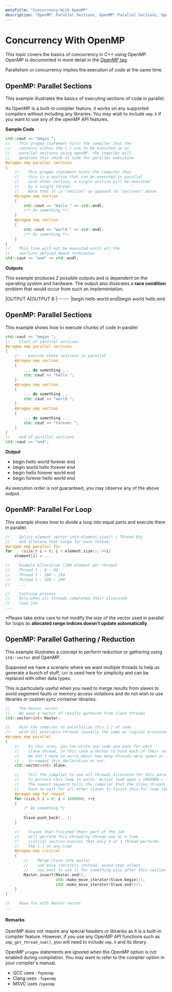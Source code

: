 ```yaml
---
metaTitle: "Concurrency With OpenMP"
description: "OpenMP: Parallel Sections, OpenMP: Parallel Sections, OpenMP: Parallel For Loop, OpenMP: Parallel Gathering / Reduction"
---
```


# Concurrency With OpenMP


This topic covers the basics of concurrency in C++ using OpenMP. OpenMP is documented in more detail in the [OpenMP tag](https://stackoverflow.com/documentation/openmp).

Parallelism or concurrency implies the execution of code at the same time.



## OpenMP: Parallel Sections


This example illustrates the basics of executing sections of code in parallel.

As OpenMP is a built-in compiler feature, it works on any supported compilers without including any libraries. You may wish to include `omp.h` if you want to use any of the openMP API features.

**Sample Code**

```cpp
std::cout << "begin ";
//    This pragma statement hints the compiler that the
//    contents within the { } are to be executed in as
//    parallel sections using openMP, the compiler will
//    generate this chunk of code for parallel execution
#pragma omp parallel sections
{
    //    This pragma statement hints the compiler that
    //    this is a section that can be executed in parallel
    //    with other section, a single section will be executed
    //    by a single thread.
    //    Note that it is "section" as opposed to "sections" above
    #pragma omp section
    {
        std::cout << "hello " << std::endl;
        /** Do something **/
    }
    #pragma omp section
    {
        std::cout << "world " << std::endl;
        /** Do something **/
    }
}
//    This line will not be executed until all the
//    sections defined above terminates
std::cout << "end" << std::endl;

```

**Outputs**

This example produces 2 possible outputs and is dependent on the operating system and hardware. The output also illustrates a **race condition** problem that would occur from such an implementation.

|OUTPUT A|OUTPUT B
|------
|begin hello world end|begin world hello end



## OpenMP: Parallel Sections


This example shows how to execute chunks of code in parallel

```cpp
std::cout << "begin ";
//    Start of parallel sections
#pragma omp parallel sections
{
    //    Execute these sections in parallel
    #pragma omp section
    {
        ... do something ...
        std::cout << "hello ";
    }
    #pragma omp section
    {
        ... do something ...
        std::cout << "world ";
    }
    #pragma omp section
    {
        ... do something ...
        std::cout << "forever ";
    }
}
//    end of parallel sections
std::cout << "end";

```

**Output**

- begin hello world forever end
- begin world hello forever end
- begin hello forever world end
- begin forever hello world end

As execution order is not guaranteed, you may observe any of the above output.



## OpenMP: Parallel For Loop


This example shows how to divide a loop into equal parts and execute them in parallel.

```cpp
//    Splits element vector into element.size() / Thread Qty
//    and allocate that range for each thread.
#pragma omp parallel for
for    (size_t i = 0; i < element.size(); ++i)
    element[i] = ...

//    Example Allocation (100 element per thread)
//    Thread 1 : 0 ~ 99
//    Thread 2 : 100 ~ 199
//    Thread 2 : 200 ~ 299
//    ...

//    Continue process
//    Only when all threads completed their allocated
//    loop job
...

```

*Please take extra care to not modify the size of the vector used in parallel for loops as **allocated range indices doesn't update automatically**.



## OpenMP: Parallel Gathering / Reduction


This example illustrates a concept to perform reduction or gathering using `std::vector` and OpenMP.

Supposed we have a scenario where we want multiple threads to help us generate a bunch of stuff, `int` is used here for simplicity and can be replaced with other data types.

This is particularly useful when you need to merge results from slaves to avoid segement faults or memory access violations and do not wish to use libraries or custom sync container libraries.

```cpp
//    The Master vector
//    We want a vector of results gathered from slave threads
std::vector<int> Master;    

//    Hint the compiler to parallelize this { } of code
//    with all available threads (usually the same as logical processor qty)
#pragma omp parallel
{
    //    In this area, you can write any code you want for each
    //    slave thread, in this case a vector to hold each of their results
    //    We don't have to worry about how many threads were spawn or if we need
    //    to repeat this declaration or not.
    std::vector<int> Slave;

    //    Tell the compiler to use all threads allocated for this parallel region
    //    to perform this loop in parts. Actual load appx = 1000000 / Thread Qty
    //    The nowait keyword tells the compiler that the slave threads don't
    //    have to wait for all other slaves to finish this for loop job
    #pragma omp for nowait
    for (size_t i = 0; i < 1000000; ++i
    {
        /* Do something */
        ....
        Slave.push_back(...);
    }

    //    Slaves that finished their part of the job
    //    will perform this thread by thread one at a time
    //    critical section ensures that only 0 or 1 thread performs
    //    the { } at any time
    #pragma omp critical
    {
        //    Merge slave into master
        //    use move iterators instead, avoid copy unless
        //    you want to use it for something else after this section
        Master.insert(Master.end(), 
                      std::make_move_iterator(Slave.begin()), 
                      std::make_move_iterator(Slave.end()));
    }
}

//    Have fun with Master vector
...

```



#### Remarks


OpenMP does not require any special headers or libraries as it is a built-in compiler feature. However, if you use any OpenMP API functions such as `omp_get_thread_num()`, you will need to include `omp.h` and its library.

OpenMP `pragma` statements are ignored when the OpenMP option is not enabled during compilation. You may want to refer to the compiler option in your compiler's manual.

- GCC uses   `-fopenmp`
- Clang uses `-fopenmp`
- MSVC uses  `/openmp`


